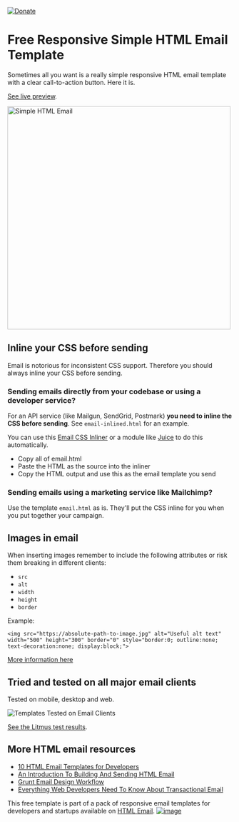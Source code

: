 [![Donate](https://img.shields.io/badge/Donate-PayPal-green.svg)](https://www.paypal.com/cgi-bin/webscr?cmd=_s-xclick&hosted_button_id=8N47UXGWGZUY4)

# Free Responsive Simple HTML Email Template

Sometimes all you want is a really simple responsive HTML email template with a clear call-to-action button. Here it is.

[See live preview](http://leemunroe.github.io/responsive-html-email-template/email.html).

<img src="https://user-images.githubusercontent.com/15963/29055956-8dcca38e-7bb4-11e7-8a86-7b056ebf673d.png" alt="Simple HTML Email" width="500">

## Inline your CSS before sending

Email is notorious for inconsistent CSS support. Therefore you should always inline your CSS before sending.

### Sending emails directly from your codebase or using a developer service?

For an API service (like Mailgun, SendGrid, Postmark) **you need to inline the CSS before sending**. See `email-inlined.html` for an example.

You can use this [Email CSS Inliner](https://htmlemail.io/inline/) or a module like [Juice](https://github.com/Automattic/juice) to do this automatically.

* Copy all of email.html
* Paste the HTML as the source into the inliner
* Copy the HTML output and use this as the email template you send

### Sending emails using a marketing service like Mailchimp?

Use the template `email.html` as is. They'll put the CSS inline for you when you put together your campaign.

## Images in email

When inserting images remember to include the following attributes or risk them breaking in different clients:

* `src`
* `alt`
* `width`
* `height`
* `border`

Example:

`<img src="https://absolute-path-to-image.jpg" alt="Useful alt text" width="500" height="300" border="0" style="border:0; outline:none; text-decoration:none; display:block;">`

[More information here](https://www.smashingmagazine.com/2017/01/introduction-building-sending-html-email-for-web-developers/)

## Tried and tested on all major email clients

Tested on mobile, desktop and web.

![Templates Tested on Email Clients](https://cloud.githubusercontent.com/assets/15963/17391543/bc289abe-59cb-11e6-9946-605a85f8c522.jpg)

[See the Litmus test results](https://litmus.com/checklist/emails/public/233ded7).

## More HTML email resources

* [10 HTML Email Templates for Developers](https://htmlemail.io)
* [An Introduction To Building And Sending HTML Email](https://www.smashingmagazine.com/2017/01/introduction-building-sending-html-email-for-web-developers/)
* [Grunt Email Design Workflow](https://github.com/leemunroe/grunt-email-design)
* [Everything Web Developers Need To Know About Transactional Email](https://webdesign.tutsplus.com/articles/everything-developers-need-to-know-about-sending-transactional-email--cms-31759)

This free template is part of a pack of responsive email templates for developers and startups available on [HTML Email](https://htmlemail.io).
[![image](https://user-images.githubusercontent.com/15963/49354042-c0bcb800-f675-11e8-92ef-7e9987b85bf6.png)](https://htmlemail.io)
